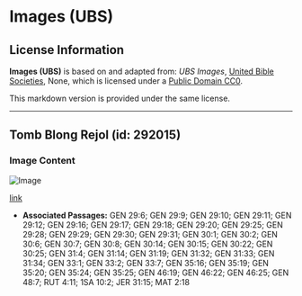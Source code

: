 # Images (UBS)

## License Information

**Images (UBS)** is based on and adapted from: _UBS Images_, [United Bible Societies](https://unitedbiblesocieties.org/), None, which is licensed under a [Public Domain CC0](https://creativecommons.org/public-domain/cc0/).

This markdown version is provided under the same license.



--------------------------------

## Tomb Blong Rejol (id: 292015)

### Image Content

![Image](https://cdn.aquifer.bible/aquifer-content/resources/Media/WEB-0743_tomb_of_rachel.jpg)

[link](https://cdn.aquifer.bible/aquifer-content/resources/Media/WEB-0743_tomb_of_rachel.jpg)

* **Associated Passages:** GEN 29:6; GEN 29:9; GEN 29:10; GEN 29:11; GEN 29:12; GEN 29:16; GEN 29:17; GEN 29:18; GEN 29:20; GEN 29:25; GEN 29:28; GEN 29:29; GEN 29:30; GEN 29:31; GEN 30:1; GEN 30:2; GEN 30:6; GEN 30:7; GEN 30:8; GEN 30:14; GEN 30:15; GEN 30:22; GEN 30:25; GEN 31:4; GEN 31:14; GEN 31:19; GEN 31:32; GEN 31:33; GEN 31:34; GEN 33:1; GEN 33:2; GEN 33:7; GEN 35:16; GEN 35:19; GEN 35:20; GEN 35:24; GEN 35:25; GEN 46:19; GEN 46:22; GEN 46:25; GEN 48:7; RUT 4:11; 1SA 10:2; JER 31:15; MAT 2:18

